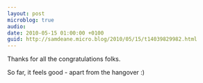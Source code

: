 ```yaml
---
layout: post
microblog: true
audio: 
date: 2010-05-15 01:00:00 +0100
guid: http://samdeane.micro.blog/2010/05/15/t14039829982.html
---
```

Thanks for all the congratulations folks. 

So far, it feels good - apart from the hangover :)
